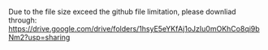 Due to the file size exceed the github file limitation,
please downliad through:
https://drive.google.com/drive/folders/1hsyE5eYKfAj1oJzIu0mOKhCo8qi9bNm2?usp=sharing
